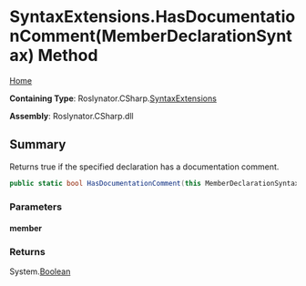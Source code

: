 <a name="_top"></a>

# SyntaxExtensions\.HasDocumentationComment\(MemberDeclarationSyntax\) Method

[Home](../../../../README.md#_top)

**Containing Type**: Roslynator\.CSharp\.[SyntaxExtensions](../README.md#_top)

**Assembly**: Roslynator\.CSharp\.dll

## Summary

Returns true if the specified declaration has a documentation comment\.

```csharp
public static bool HasDocumentationComment(this MemberDeclarationSyntax member)
```

### Parameters

#### member

### Returns

System\.[Boolean](https://docs.microsoft.com/en-us/dotnet/api/system.boolean)

